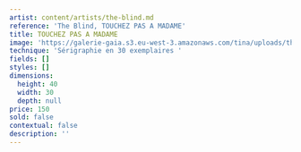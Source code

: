 ```yaml
---
artist: content/artists/the-blind.md
reference: 'The Blind, TOUCHEZ PAS A MADAME'
title: TOUCHEZ PAS A MADAME
image: 'https://galerie-gaia.s3.eu-west-3.amazonaws.com/tina/uploads/the-blind/galerie-gaia-the blind-1-JEUX DE SOCIÉTÉ.jpg'
technique: 'Sérigraphie en 30 exemplaires '
fields: []
styles: []
dimensions:
  height: 40
  width: 30
  depth: null
price: 150
sold: false
contextual: false
description: ''
---
```


